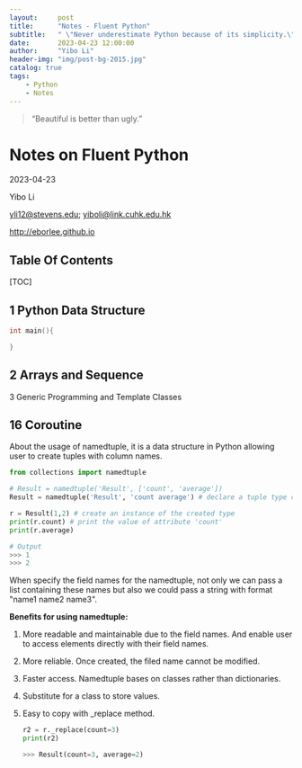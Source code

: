 ```yaml
---
layout:     post
title:      "Notes - Fluent Python"
subtitle:   " \"Never underestimate Python because of its simplicity.\""
date:       2023-04-23 12:00:00
author:     "Yibo Li"
header-img: "img/post-bg-2015.jpg"
catalog: true
tags:
    - Python
    - Notes
---
```


> “Beautiful is better than ugly.”


# Notes on Fluent Python

2023-04-23

Yibo Li

yli12@stevens.edu; yiboli@link.cuhk.edu.hk

http://eborlee.github.io

## Table Of Contents

[TOC]



## 1 Python Data Structure

```c++
int main(){

}
```



## 2 Arrays and Sequence





3 Generic Programming and Template Classes



## 16 Coroutine



About the usage of namedtuple, it is a data structure in Python allowing user to create tuples with column names.

```python
from collections import namedtuple

# Result = namedtuple('Result', ['count', 'average'])
Result = namedtuple('Result', 'count average') # declare a tuple type called Result

r = Result(1,2) # create an instance of the created type
print(r.count) # print the value of attribute 'count'
print(r.average)

# Output
>>> 1
>>> 2
```

When specify the field names for the namedtuple, not only we can pass a list containing these names but also we could pass a string with format "name1 name2 name3".

**Benefits for using namedtuple:**

1. More readable and maintainable due to the field names. And enable user to access elements directly with their field names.

2. More reliable. Once created, the filed name cannot be modified.

3. Faster access. Namedtuple bases on classes rather than dictionaries.

4. Substitute for a class to store values.

5. Easy to copy with _replace method.

   ```python
   r2 = r._replace(count=3)
   print(r2)
   
   >>> Result(count=3, average=2)
   ```

